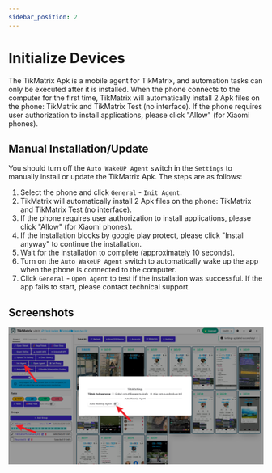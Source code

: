 ```yaml
---
sidebar_position: 2
---
```


# Initialize Devices

The TikMatrix Apk is a mobile agent for TikMatrix, and automation tasks can only be executed after it is installed. When the phone connects to the computer for the first time, TikMatrix will automatically install 2 Apk files on the phone: TikMatrix and TikMatrix Test (no interface). If the phone requires user authorization to install applications, please click "Allow" (for Xiaomi phones).

## Manual Installation/Update

You should turn off the `Auto WakeUP Agent` switch in the `Settings` to manually install or update the TikMatrix Apk. The steps are as follows:

1. Select the phone and click `General` - `Init Agent`.
2. TikMatrix will automatically install 2 Apk files on the phone: TikMatrix and TikMatrix Test (no interface).
3. If the phone requires user authorization to install applications, please click "Allow" (for Xiaomi phones).
4. If the installation blocks by google play protect, please click "Install anyway" to continue the installation.
5. Wait for the installation to complete (approximately 10 seconds).
6. Turn on the `Auto WakeUP Agent` switch to automatically wake up the app when the phone is connected to the computer.
7. Click `General` - `Open Agent` to test if the installation was successful. If the app fails to start, please contact technical support.

## Screenshots

![init-agent.png](../img/init-agent.png)
